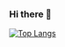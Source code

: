 ### Hi there 👋

[![Top Langs](https://github-readme-stats.vercel.app/api/top-langs/?username=alexvalentin&layout=compact)](https://github.com/alexvalentin/github-readme-stats)
<!--
**alexvalentin/alexvalentin** is a ✨ _special_ ✨ repository because its `README.md` (this file) appears on your GitHub profile.

Here are some ideas to get you started:

- 🔭 I’m currently working on ...
- 🌱 I’m currently learning ...
- 👯 I’m looking to collaborate on ...
- 🤔 I’m looking for help with ...
- 💬 Ask me about ...
- 📫 How to reach me: ...
- 😄 Pronouns: ...
- ⚡ Fun fact: ...
-->
